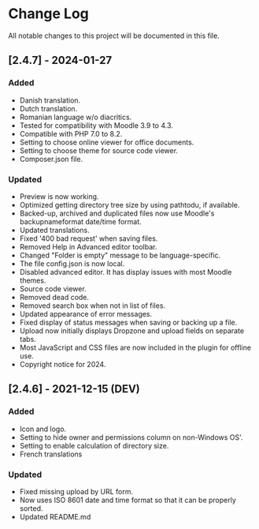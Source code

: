 # Change Log
All notable changes to this project will be documented in this file.

## [2.4.7] - 2024-01-27

### Added
- Danish translation.
- Dutch translation.
- Romanian language w/o diacritics.
- Tested for compatibility with Moodle 3.9 to 4.3.
- Compatible with PHP 7.0 to 8.2.
- Setting to choose online viewer for office documents.
- Setting to choose theme for source code viewer.
- Composer.json file.

### Updated
- Preview is now working.
- Optimized getting directory tree size by using pathtodu, if available.
- Backed-up, archived and duplicated files now use Moodle's backupnameformat date/time format.
- Updated translations.
- Fixed '400 bad request' when saving files.
- Removed Help in Advanced editor toolbar.
- Changed "Folder is empty" message to be language-specific.
- The file config.json is now local.
- Disabled advanced editor. It has display issues with most Moodle themes.
- Source code viewer.
- Removed dead code.
- Removed search box when not in list of files.
- Updated appearance of error messages.
- Fixed display of status messages when saving or backing up a file.
- Upload now initially displays Dropzone and upload fields on separate tabs.
- Most JavaScript and CSS files are now included in the plugin for offline use.
- Copyright notice for 2024.

## [2.4.6] - 2021-12-15 (DEV)

### Added
- Icon and logo.
- Setting to hide owner and permissions column on non-Windows OS'.
- Setting to enable calculation of directory size.
- French translations

### Updated
- Fixed missing upload by URL form.
- Now uses ISO 8601 date and time format so that it can be properly sorted.
- Updated README.md
